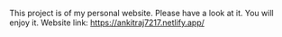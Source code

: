 This project is of my personal website. Please have a look at it. You will enjoy it.
Website link: https://ankitraj7217.netlify.app/